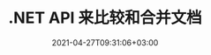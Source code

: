 ---
############################# Static ############################
layout: "product"
date: 2021-04-27T09:31:06+03:00
draft: false

product: "Comparison"
product_tag: "comparison"
platform: ".NET"
platform_tag: "net"

############################# Head ############################
head_title: "C# .NET 文档比较 API |比较和合并 PDF Word Excel Web 和文本"
head_description: "C# .NET 文档比较 API。比较和合并 PDF Word DOC DOCX、Excel 电子表格、PPT、PPTX、HTML、EMLX MSG、VSDX、DXF DWG 和图像文件格式."

############################# Header ############################
title: ".NET API 来比较和合并文档"
description: "使用文档比较 API 开发 .NET 应用程序，以比较和检查相同格式文档的内容和样式差异."
button:
    enable: true
    icon: "fas fa-arrow-down"
    label: "下载免费试用版"
    link: "https://downloads.groupdocs.com/comparison/net"

############################# SubMenu ############################
submenu:
    enable: true
    
    left:
        img_alt: "GroupDocs.Comparison for .NET"
        image: "/border/groupdocs-comparison-net.svg"
        product: "GroupDocs.Comparison"
        platform: ".NET"

    middle:
        button:
            # button loop
            - link: "#overview"
              text: "概述"

            # button loop
            - link: "#features"
              text: "特征"

            # button loop
            - link: "#support"
              text: "Support"

            # button loop
            - link: "https://products.groupdocs.app/comparison"
              text: "Live Demo"

            # button loop
            - link: "https://purchase.groupdocs.com/pricing/comparison/net"
              text: "价钱"

    right:
        link_download: "https://downloads.groupdocs.com/comparison"
        link_learn: "https://docs.groupdocs.com/comparison/net/"
        link_buy: "https://purchase.groupdocs.com"

############################# Overview ############################
overview:
    enable: true
    content: |
      GroupDocs.Comparison for .NET API 是一种快速可靠的解决方案，用于在 C#、ASP.NET 或其他 .NET 相关技术中相同格式的文档之间构建差异检查器应用程序。 .NET 比较库支持检查流行图像和文档格式（如 PDF、HTML、Outlook 电子邮件、微软办公软件 Word 文档、Excel 电子表格、PowerPoint 演示文稿、OneNote、Visio 图表、文字和图像。可以进行比较以检测单词、段落和字符的内容变化，同时提供列出差异摘要的比较文档。 GroupDocs.Comparison for .NET API 可以轻松提取源文档的基本信息。它还可以通过文件或流获取、比较和保存简单的密码启用以及加密文档。
        
      GroupDocs.Comparison for .NET 可用于在任何面向 .NET 平台的开发环境中开发应用程序。它与所有基于 .NET 的语言兼容，并支持可以安装 Mono 或 .NET 框架（包括 .NET Core）的流行操作系统（Windows、Linux、MacOS）。
    tabs:
      enable: true
      
      ## TAB ONE ##
      tab_one:
        description: |
          以下是 .NET 的 GroupDocs.Comparison 的概述：
      
        right:
          enable: true
          icon: "fab fa-html5"
          title: "概述"
          content: |
            * 文件比较
            * HTML 文件比较
            * PDF比较
            * 图表比较
            * 比较文件内容
            * 比较文本样式s
      
      ## TAB TWO ##
      tab_two:
        description: |
          GroupDocs.Comparison for .NET 支持所有流行的 [文档文件格式](https://docs.groupdocs.com/comparison/net/supported-document-formats/)，包括：微软办公软件、PDF、图像等。
        left:
          enable: true
          table:
            # table loop
            - title: "Microsoft Office"
              content: |
                * **Word:** [DOC](https://products.groupdocs.com/comparison/net/doc/), [DOCX](https://products.groupdocs.com/comparison/net/docx/), [DOCM](https://products.groupdocs.com/comparison/net/docm/), [DOT](https://products.groupdocs.com/comparison/net/dot/), [DOTX](https://products.groupdocs.com/comparison/net/dotx/), [DOTM](https://products.groupdocs.com/comparison/net/dotm/), [RTF](https://products.groupdocs.com/comparison/net/rtf/), [TXT](https://products.groupdocs.com/comparison/net/txt/)
                * **Excel:** [XLS](https://products.groupdocs.com/comparison/net/xls/), [XLSX](https://products.groupdocs.com/comparison/net/xlsx/), [XLSM](https://products.groupdocs.com/comparison/net/xlsm/), [XLSB](https://products.groupdocs.com/comparison/net/xlsb/), [XLTM](https://products.groupdocs.com/comparison/net/xltm/), [XLT](https://products.groupdocs.com/comparison/net/xlt/), [XLTM](https://products.groupdocs.com/comparison/net/xltm/), [XLTX](https://products.groupdocs.com/comparison/net/xltx/), [XLAM](https://products.groupdocs.com/comparison/net/xlam/), [SXC](https://products.groupdocs.com/comparison/net/sxc/), [SpreadsheetML](https://products.groupdocs.com/comparison/net/xml/)
                * **PowerPoint:** [PPT](https://products.groupdocs.com/comparison/net/ppt/), [PPTX](https://products.groupdocs.com/comparison/net/pptx/), [PPS](https://products.groupdocs.com/comparison/net/pps/), [PPSX](https://products.groupdocs.com/comparison/net/ppsx/), [PPSM](https://products.groupdocs.com/comparison/net/ppsm/), [POT](https://products.groupdocs.com/comparison/net/pot/), [POTM](https://products.groupdocs.com/comparison/net/potm/), [POTX](https://products.groupdocs.com/comparison/net/potx/), [PPTM](https://products.groupdocs.com/comparison/net/pptm/)
                * **Visio:** [VSD](https://products.groupdocs.com/comparison/net/vsd/), [VDX](https://products.groupdocs.com/comparison/net/vdx/), [VSS](https://products.groupdocs.com/comparison/net/vss/), [VSSX](https://products.groupdocs.com/comparison/net/vssx/), [VSX](https://products.groupdocs.com/comparison/net/vsx/), [VST](https://products.groupdocs.com/comparison/net/vst/), [VSTX](https://products.groupdocs.com/comparison/net/vstx/), [VTX](https://products.groupdocs.com/comparison/net/vtx/), [VSDX](https://products.groupdocs.com/comparison/net/vsdx/), [VDW](https://products.groupdocs.com/comparison/net/vdw/), [VSTM](https://products.groupdocs.com/comparison/net/vstm/), [VSSM](https://products.groupdocs.com/comparison/net/vssm/), [VSDM](https://products.groupdocs.com/comparison/net/vsdm/)
                * **Outlook:** [MSG](https://products.groupdocs.com/comparison/net/msg/), [EML](https://products.groupdocs.com/comparison/net/eml/), [EMLX](https://products.groupdocs.com/comparison/net/emlx/), [PST](https://products.groupdocs.com/comparison/net/pst/), [OST](https://products.groupdocs.com/comparison/net/ost/)
                * **OneNote:** [ONE](https://products.groupdocs.com/comparison/net/one/)

        right:
          enable: true
          table:
            # table loop
            - title: "其他格式"
              content: |
                * **Portable**: [PDF](/comparison/net/pdf/) (PDF/A-1a, PDF/A-1b, PDF/A-2a)
                * **OpenDocument**: [ODT](/comparison/net/odt/), [ODS](/comparison/net/ods/), [ODP](/comparison/net/odp/)
                * **Images**: [BMP](/comparison/net/bmp/), [JPG](/comparison/net/jpg/), [JPEG](/comparison/net/jpeg/), [TIFF](/comparison/net/tiff/), [TIF](/comparison/net/tif/), [PNG](/comparison/net/png/), [GIF](/comparison/net/gif/), [DCM](/comparison/net/dcm/), [DICOM](/comparison/net/dicom/)
                * **AutoCAD**: [DWG](/comparison/net/dwg/), [DXF](/comparison/net/dxf/), [CAD](/comparison/net/cad/)
                * **Other**: [HTM](/comparison/net/htm/), [HTML](/comparison/net/html/), [CSV](/comparison/net/csv/), [DJVU](/comparison/net/djvu/), [OTP](/comparison/net/otp/), [OTT](/comparison/net/ott/)

      ## TAB THREE ##
      tab_three:
        description: |
          GroupDocs.Comparison for .NET 支持以下作品，Frameworks & 包管理器:
      
        left:
          enable: true
          table:
            # table loop
            - icon: "fab fa-windows"
              title: "操作系统"
              content: |
                * Windows Desktop
                * Windows Server
                * Windows Azure
                * Linux
                * MacOS

            # table loop
            - icon: "fas fa-code"
              title: "支持的框架"
              content: |
                * .NET Framework 2.0 或更高版本
                * Mono 框架 1.2 或更高版本
                * .NET 标准 2.0
                * .NET Core 2.0

        right:
          enable: true
          table:
            # table loop
            - icon: "fas fa-box"
              title: "包管理器"
              content: |
                * NuGet

            # table loop
            - icon: "fas fa-tools"
              title: "开发环境"
              content: |
                * Microsoft Visual Studio
                * Xamarin.Android
                * Xamarin.IOS
                * Xamarin.Mac
                * MonoDevelop

############################# Features ############################
features:
    enable: true
    title: ".NET 功能的 GroupDocs.Comparison"

    feature:
      # feature loop
      - icon: "fas fa-copy"
        content: "识别内容和字体样式的差异"

      # feature loop
      - icon: "fas fa-eye"
        content: "保存文件比较后发现的所有差异的汇总报告"

      # feature loop
      - icon: "fas fa-bolt"
        content: "分析差异并导出结果文件后应用或拒绝更改"
      
      # feature loop
      - icon: "fas fa-file-powerpoint"
        content: "在比较 Word 文件时支持 Microsoft Word“跟踪更改”功能"

      # feature loop
      - icon: "fas fa-code"
        content: "唯一地发现来自被比较的每个文档的变化"

      # feature loop
      - icon: "fas fa-cloud"
        content: "通过 Streams 读取和发送文档"

      # feature loop
      - icon: "fas fa-remove-format"
        content: "计量许可 – 根据 API 使用情况计费"

      # feature loop
      - icon: "fas fa-comment-slash"
        content: "将多个源文档与单个目标文档进行比较"

      # feature loop
      - icon: "fas fa-location-arrow"
        content: "相互比较 Word 文件的特定页面 – 接受或拒绝单个 Word 文档中的所有更改"

      # feature loop
      - icon: "fas fa-border-all"
        content: "合并多达 3 个 Word 文档并比较 Word 文件中使用的公式"

      # feature loop
      - icon: "fas fa-wrench"
        content: "从 filePath 获取有关文档的信息"

      # feature loop
      - icon: "fas fa-columns"
        content: "将 HTML 比较结果另存为图像"

      # feature loop
      - icon: "fas fa-file-word"
        content: "显示或隐藏已删除内容的选项"

      # feature loop
      - icon: "fas fa-envelope"
        content: "打开或关闭文档样式比较的选项"

      # feature loop
      - icon: "fas fa-print"
        content: "指定字符串以标记比较文档中的插入、删除和样式更改项"

      # feature loop
      - icon: "fas fa-file-archive"
        content: "指定单词分隔符和字体颜色以样式化比较文本"

      # feature loop
      - icon: "fas fa-lock"
        content: "计算 PDF、Word、PowerPoint 幻灯片和图表中更改的正确坐标"

      # feature loop
      - icon: "fas fa-file-code"
        content: "比较受密码保护的文件"
      
      # feature loop
      - icon: "fas fa-fill-drip"
        content: "比较电子表格中的图表标题 – 在生成的单元格文件中生成图表"

      # feature loop
      - icon: "fas fa-file-excel"
        content: "自动调整单元格文档结果文件中的自动形状"

      # feature loop
      - icon: "fas fa-heading"
        content: "访问详细摘要页面以检测源文档文件和目标文档文件之间的更改"

      # feature loop
      - icon: "fas fa-project-diagram"
        content: "比较最流行的编程和脚本语言文件"

      # feature loop
      - icon: "fas fa-cube"
        content: "比较多个（两个以上）PDF、Word、Excel、图表、电子邮件、文本和 OneNote 文档"

      # feature loop
      - icon: "fab fa-uncharted"
        content: "比较支持的文件格式的页眉和页脚"

      # feature loop
      - icon: "fab fa-uncharted"
        content: "比较 Word 文档格式的书签、变量和自定义属性"

    more_feature:
      # more_feature_loop
      - title: "使用 .NET API 轻松比较文档"
        content: |
          GroupDocs.Comparison for .NET API 为您提供了一种简单有效的方式来比较您的文件。以下示例显示了如何使用 C# 比较两个 DOCX 文档：

          ```cs
          string source = @"source.docx";
          string target = @"target.docx";
          Comparer comparer = new Comparer();
          // 比较两个文档
          ICompareResult result = comparer.Compare(source, target, new ComparisonSettings());
          ```
      # more_feature_loop
      - title: "选择详细程度进行比较"
        content: "使用 GroupDocs.Comparison for .NET，您可以指定要比较文档的程度。您可以选择低（逐字比较文本，成像网格的准确度 = 50）、中（逐个字符比较文本，成像网格的准确度 = 100）或高（逐个字符比较文本，成像网格的准确度 = 150)."

      # more_feature_loop
      - title: "支持文本样式比较"
        content: |
          GroupDocs.Comparison for .NET 提供了比较文本样式的功能。

          在比较文档的单词和字符时，可以比较字体名称、字体大小、字体颜色、字体样式（粗体、斜体、下划线、小型大写字母、超链接）和下划线颜色（如果适用）以找出差异。

          在比较段落时，您可以比较样式，例如段落对齐、缩进（左缩进、右缩进）、段落间距（后空格、前空格）、首行缩进和行距。

          GroupDocs.Comparison for .NET 还支持在适用的情况下比较页面的其他部分，例如页脚距离、页面高度和方向、边距（左、右、上和下）、边框线宽度和边框颜色。

############################# Support ############################
support:
    enable: true

############################# Solutions ############################
solutions:
    enable: true
    title: "GroupDocs.Comparison 为其他流行的开发环境提供文档查看 API"

    solution:
        # solution loop
        - img_alt: "GroupDocs.Comparison for Java"
          image: "/border/groupdocs-comparison-java.svg"
          product: "GroupDocs.Comparison"
          platform: "Java"
          link: "/comparison/java/"

############################# Back to top ###############################
back_to_top:
  enable: true
---